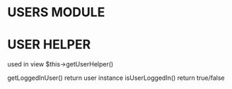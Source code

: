 # USERS MODULE #

# USER HELPER #
used in view $this->getUserHelper()

getLoggedInUser() return user instance
isUserLoggedIn() return true/false